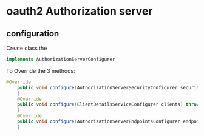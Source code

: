 # oauth2 Authorization server

## configuration
Create class the 
```java
implements AuthorizationServerConfigurer
```

To Override the 3 methods:

```java
@Override
	public void configure(AuthorizationServerSecurityConfigurer security) throws Exception {
	}
	@Override
	public void configure(ClientDetailsServiceConfigurer clients) throws Exception {
	}
	@Override
	public void configure(AuthorizationServerEndpointsConfigurer endpoints) throws Exception {
	}
```
